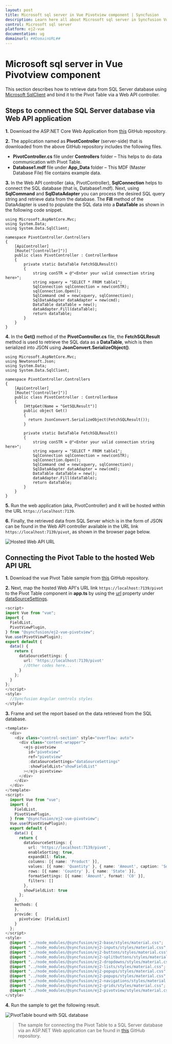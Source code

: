 ```yaml
---
layout: post
title: Microsoft sql server in Vue Pivotview component | Syncfusion
description: Learn here all about Microsoft sql server in Syncfusion Vue Pivotview component of Syncfusion Essential JS 2 and more.
control: Microsoft sql server 
platform: ej2-vue
documentation: ug
domainurl: ##DomainURL##
---
```


# Microsoft sql server in Vue Pivotview component

This section describes how to retrieve data from SQL Server database using [Microsoft SqlClient](https://learn.microsoft.com/en-us/dotnet/api/system.data.sqlclient?view=dotnet-plat-ext-7.0) and bind it to the Pivot Table via a Web API controller.

## Steps to connect the SQL Server database via Web API application

**1.** Download the ASP.NET Core Web Application from [this](https://github.com/SyncfusionExamples/how-to-bind-SQL-database-to-pivot-table) GitHub repository.

**2.** The application named as **PivotController** (server-side) that is downloaded from the above GitHub repository includes the following files.

* **PivotController.cs** file under **Controllers** folder – This helps to do data communication with Pivot Table.
* **Database1.mdf** file under **App_Data** folder – This MDF (Master Database File) file contains example data.

**3.** In the Web API controller (aka, PivotController), **SqlConnection** helps to connect the SQL database (that is, Database1.mdf). Next, using **SqlCommand** and **SqlDataAdapter** you can process the desired SQL query string and retrieve data from the database. The **Fill** method of the DataAdapter is used to populate the SQL data into a **DataTable** as shown in the following code snippet.

```harp
using Microsoft.AspNetCore.Mvc;
using System.Data;
using System.Data.SqlClient;

namespace PivotController.Controllers
{
    [ApiController]
    [Route("[controller]")]
    public class PivotController : ControllerBase
    {
        private static DataTable FetchSQLResult()
        {
            string conSTR = @"<Enter your valid connection string here>";
            string xquery = "SELECT * FROM table1";
            SqlConnection sqlConnection = new(conSTR);
            sqlConnection.Open();
            SqlCommand cmd = new(xquery, sqlConnection);
            SqlDataAdapter dataAdapter = new(cmd);
            DataTable dataTable = new();
            dataAdapter.Fill(dataTable);
            return dataTable;
        }
    }
}

```

**4.** In the **Get()** method of the **PivotController.cs** file, the **FetchSQLResult** method is used to retrieve the SQL data as a **DataTable**, which is then serialized into JSON using **JsonConvert.SerializeObject()**.

```harp
using Microsoft.AspNetCore.Mvc;
using Newtonsoft.Json;
using System.Data;
using System.Data.SqlClient;

namespace PivotController.Controllers
{
    [ApiController]
    [Route("[controller]")]
    public class PivotController : ControllerBase
    {
        [HttpGet(Name = "GetSQLResult")]
        public object Get()
        {
          return JsonConvert.SerializeObject(FetchSQLResult());
        }

        private static DataTable FetchSQLResult()
        {
            string conSTR = @"<Enter your valid connection string here>";
            string xquery = "SELECT * FROM table1";
            SqlConnection sqlConnection = new(conSTR);
            sqlConnection.Open();
            SqlCommand cmd = new(xquery, sqlConnection);
            SqlDataAdapter dataAdapter = new(cmd);
            DataTable dataTable = new();
            dataAdapter.Fill(dataTable);
            return dataTable;
        }
    }
}

```

**5.** Run the web application (aka, PivotController) and it will be hosted within the URL `https://localhost:7139`.

**6.** Finally, the retrieved data from SQL Server which is in the form of JSON can be found in the Web API controller available in the URL link `https://localhost:7139/pivot`, as shown in the browser page below.

![Hosted Web API URL](../images/code-web-app.png)

## Connecting the Pivot Table to the hosted Web API URL

**1.** Download the vue Pivot Table sample from [this](https://github.com/SyncfusionExamples/how-to-bind-SQL-database-to-pivot-table) GitHub repository.

**2.** Next, map the hosted Web API's URL link `https://localhost:7139/pivot` to the Pivot Table component in **app.ts** by using the [url](https://ej2.syncfusion.com/vue/documentation/api/pivotview/dataSourceSettings/#url) property under [dataSourceSettings](https://ej2.syncfusion.com/vue/documentation/api/pivotview/dataSourceSettings/).

```ts
<script>
import Vue from "vue";
import {
  FieldList,
  PivotViewPlugin,
} from "@syncfusion/ej2-vue-pivotview";
Vue.use(PivotViewPlugin);
export default {
  data() {
    return {
      dataSourceSettings: {
        url: 'https://localhost:7139/pivot'
        //Other codes here...
      }
    };
  }
};
</script>
<style>
  //Syncfusion Angular controls styles
</style>

```

**3.** Frame and set the report based on the data retrieved from the SQL database.

```ts
<template>
  <div>
    <div class="control-section" style="overflow: auto">
      <div class="content-wrapper">
        <ejs-pivotview
          id="pivotview"
          ref="pivotview"
          :dataSourceSettings="dataSourceSettings"
          :showFieldList="showFieldList"
        ></ejs-pivotview>
      </div>
    </div>
  </div>
</template>
<script>
  import Vue from "vue";
  import {
    FieldList,
    PivotViewPlugin,
  } from "@syncfusion/ej2-vue-pivotview";
  Vue.use(PivotViewPlugin);
  export default {
    data() {
      return {
        dataSourceSettings: {
          url: 'https://localhost:7139/pivot',
          enableSorting: true,
          expandAll: false,
          columns: [{ name: 'Product' }],
          values: [{ name: 'Quantity' }, { name: 'Amount', caption: 'Sold Amount' }],
          rows: [{ name: 'Country' }, { name: 'State' }],
          formatSettings: [{ name: 'Amount', format: 'C0' }],
          filters: []
        },
        showFieldList: true
      };
    },
    methods: {
    },
    provide: {
      pivotview: [FieldList]
    }
  };
</script>
<style>
  @import "../node_modules/@syncfusion/ej2-base/styles/material.css";
  @import "../node_modules/@syncfusion/ej2-inputs/styles/material.css";
  @import "../node_modules/@syncfusion/ej2-buttons/styles/material.css";
  @import "../node_modules/@syncfusion/ej2-splitbuttons/styles/material.css";
  @import "../node_modules/@syncfusion/ej2-dropdowns/styles/material.css";
  @import "../node_modules/@syncfusion/ej2-lists/styles/material.css";
  @import "../node_modules/@syncfusion/ej2-popups/styles/material.css";
  @import "../node_modules/@syncfusion/ej2-popups/styles/material.css";
  @import "../node_modules/@syncfusion/ej2-navigations/styles/material.css";
  @import "../node_modules/@syncfusion/ej2-grids/styles/material.css";
  @import "../node_modules/@syncfusion/ej2-pivotview/styles/material.css";
</style>

```

**4.** Run the sample to get the following result.

![PivotTable bound with SQL database](../images/sql-data-binding.png)

> The sample for connecting the Pivot Table to a SQL Server database via an ASP.NET Web application can be found in [this](https://github.com/SyncfusionExamples/how-to-bind-SQL-database-to-pivot-table) GitHub repository.